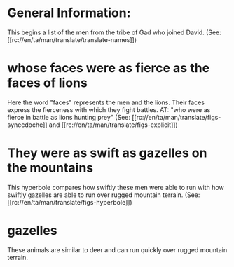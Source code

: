 # General Information:

This begins a list of the men from the tribe of Gad who joined David. (See: [[rc://en/ta/man/translate/translate-names]])

# whose faces were as fierce as the faces of lions

Here the word "faces" represents the men and the lions. Their faces express the fierceness with which they fight battles. AT: "who were as fierce in battle as lions hunting prey" (See: [[rc://en/ta/man/translate/figs-synecdoche]] and [[rc://en/ta/man/translate/figs-explicit]])

# They were as swift as gazelles on the mountains

This hyperbole compares how swiftly these men were able to run with how swiftly gazelles are able to run over rugged mountain terrain. (See: [[rc://en/ta/man/translate/figs-hyperbole]])

# gazelles

These animals are similar to deer and can run quickly over rugged mountain terrain.